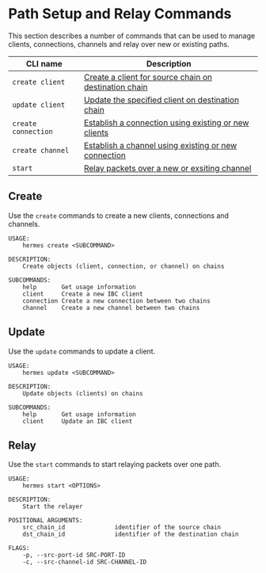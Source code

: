 # Path Setup and Relay Commands

This section describes a number of commands that can be used to manage clients, connections, channels and relay over new or existing  paths.

| CLI name               | Description                                                                                                     |
| ---------------------- | --------------------------------------------------------------------------------------------------------------- |
| `create client`        | [Create a client for source chain on destination chain](./clients.md#create-client)                         |
| `update client`        | [Update the specified client on destination chain](./clients.md#md-client)                              |
| `create connection`    | [Establish a connection using existing or new clients](./connections.md#establish-connection)                            |
| `create channel`       | [Establish a channel using existing or new connection](./channels.md#establish-channel)                            |
| `start`                | [Relay packets over a new or exsiting channel](./packets.md#start)                            |


## Create
Use the `create` commands to create a new clients, connections and channels.

```shell
USAGE:
    hermes create <SUBCOMMAND>

DESCRIPTION:
    Create objects (client, connection, or channel) on chains

SUBCOMMANDS:
    help       Get usage information
    client     Create a new IBC client
    connection Create a new connection between two chains
    channel    Create a new channel between two chains
```

## Update
Use the `update` commands to update a client.

```shell
USAGE:
    hermes update <SUBCOMMAND>

DESCRIPTION:
    Update objects (clients) on chains

SUBCOMMANDS:
    help       Get usage information
    client     Update an IBC client
```

## Relay 
Use the `start` commands to start relaying packets over one path.

```shell
USAGE:
    hermes start <OPTIONS>

DESCRIPTION:
    Start the relayer

POSITIONAL ARGUMENTS:
    src_chain_id              identifier of the source chain
    dst_chain_id              identifier of the destination chain

FLAGS:
    -p, --src-port-id SRC-PORT-ID
    -c, --src-channel-id SRC-CHANNEL-ID
```
